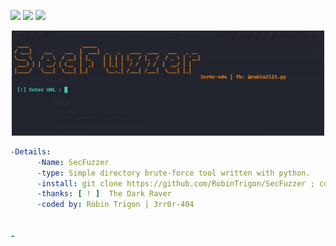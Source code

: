 
<img src="https://img.shields.io/badge/-Linux-black?style=for-the-badge&logo=Linux&logoColor=white"> <img src="https://img.shields.io/badge/-Python-black?style=for-the-badge&logo=python&logoColor=white"> <img src="https://img.shields.io/badge/-Terminal-black?style=for-the-badge&logo=GNU%20Bash&logoColor=white">



<p align="center"><img alt="https://raw.githubusercontent.com/3rr0r-4O4/SecFuzzer/main/dirfuzzer.png" width="500px" src="https://raw.githubusercontent.com/3rr0r-4O4/SecFuzzer/main/dirfuzzer.png" /></p>

```yaml
-Details:
      -Name: SecFuzzer
      -type: Simple directory brute-force tool written with python.
      -install: git clone https://github.com/RobinTrigon/SecFuzzer ; cd SecFuzzer ; python3 SecFuzzer.py
      -thanks: [ ! ]  The Dark Raver
      -coded by: Robin Trigon | 3rr0r-404


-

```
